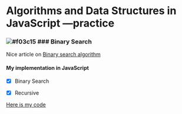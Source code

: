 # Algorithms and Data Structures in JavaScript &mdash;practice

### ![#f03c15](https://placehold.it/15/f03c15/000000?text=+) ### Binary Search



Nice article on [Binary search algorithm](https://en.wikipedia.org/wiki/Binary_search_algorithm)

#### My implementation in JavaScript

- [x] Binary Search

- [x] Recursive

[Here is my code](https://github.com/wehelie/JSAlgDos/blob/master/binarysearch/binarysearch.js)


